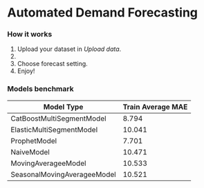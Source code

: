 # Automated Demand Forecasting


### How it works
1. Upload your dataset in *Upload data*.
2. 
3. Сhoose forecast setting.
4. Enjoy!

### Models benchmark 
| Model Type  | Train Average MAE |
| ------------- | ------------- |
| CatBoostMultiSegmentModel  | 8.794  |
| ElasticMultiSegmentModel   | 10.041   |
| ProphetModel   | 7.701   |
| NaiveModel   | 10.471   |
| MovingAverageeModel   | 10.533   |
| SeasonalMovingAverageeModel   | 10.521   |


